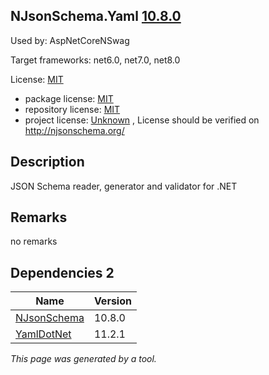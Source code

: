 NJsonSchema.Yaml [10.8.0](https://www.nuget.org/packages/NJsonSchema.Yaml/10.8.0)
--------------------

Used by: AspNetCoreNSwag

Target frameworks: net6.0, net7.0, net8.0

License: [MIT](../../../../licenses/mit) 

- package license: [MIT](https://licenses.nuget.org/MIT) 
- repository license: [MIT](https://github.com/RicoSuter/NJsonSchema) 
- project license: [Unknown](http://njsonschema.org/) , License should be verified on http://njsonschema.org/

Description
-----------
JSON Schema reader, generator and validator for .NET

Remarks
-----------
no remarks


Dependencies 2
-----------

|Name|Version|
|----------|:----|
|[NJsonSchema](../../../../packages/nuget.org/njsonschema/10.8.0)|10.8.0|
|[YamlDotNet](../../../../packages/nuget.org/yamldotnet/11.2.1)|11.2.1|

*This page was generated by a tool.*